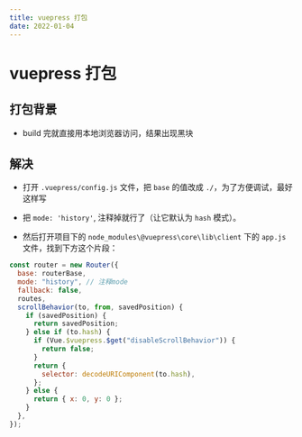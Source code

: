 ```yaml
---
title: vuepress 打包
date: 2022-01-04
---
```


# vuepress 打包

## 打包背景

- build 完就直接用本地浏览器访问，结果出现黑块

## 解决

- 打开 `.vuepress/config.js` 文件，把 `base` 的值改成 `./`，为了方便调试，最好这样写

- 把 `mode: 'history'`, 注释掉就行了（让它默认为 `hash` 模式）。
- 然后打开项目下的 `node_modules\@vuepress\core\lib\client` 下的 `app.js` 文件，找到下方这个片段：

```javascript
const router = new Router({
  base: routerBase,
  mode: "history", // 注释mode
  fallback: false,
  routes,
  scrollBehavior(to, from, savedPosition) {
    if (savedPosition) {
      return savedPosition;
    } else if (to.hash) {
      if (Vue.$vuepress.$get("disableScrollBehavior")) {
        return false;
      }
      return {
        selector: decodeURIComponent(to.hash),
      };
    } else {
      return { x: 0, y: 0 };
    }
  },
});
```
